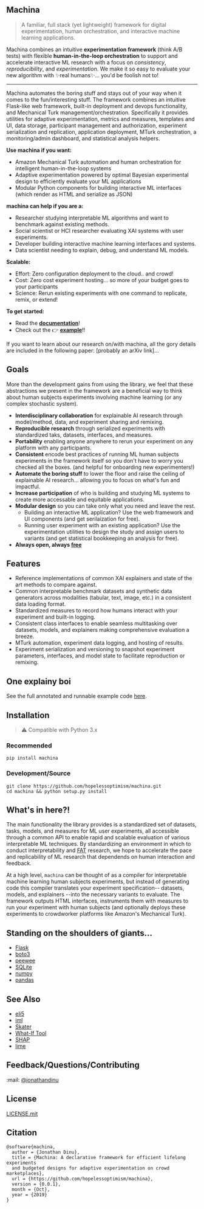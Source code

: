 ## Machina

> A familiar, full stack (yet lightweight) framework for digital experimentation, human orchestration, and interactive machine learning applications.

Machina combines an intuitive **experimentation framework** (think A/B tests) with flexible **human-in-the-loop orchestration** to support and accelerate interactive ML research with a focus on *consistency*, *reproducibility*, and *experimentation*. We make it so easy to evaluate your new algorithm with ✨real humans✨... you'd be foolish not to! 

<hr> 

Machina automates the boring stuff and stays out of your way when it comes to the fun/interesting stuff. The framework combines an intuitive Flask-like web framework, built-in deployment and devops functionality, and Mechanical Turk management/orchestration. Specifically it provides utilities for adaptive experimentation, metrics and measures, templates and UI, data storage, participant management and authorization, experiment serialization and replication, application deployment, MTurk orchestration, a monitoring/admin dashboard, and statistical analysis helpers.  

**Use machina if you want:**
* Amazon Mechanical Turk automation and human orchestration for intelligent human-in-the-loop systems
* Adaptive experimentation powered by optimal Bayesian experimental design to efficiently evaluate your ML applications
* Modular Python components for building interactive ML interfaces (which render as HTML and serialize as JSON)

**machina can help if you are a:**
* Researcher studying interpretable ML algorithms and want to benchmark against existing methods.
* Social scientist or HCI researcher evaluating XAI systems with user experiments.
* Developer building interactive machine learning interfaces and systems.
* Data scientist needing to explain, debug, and understand ML models.

**Scalable:**
* Effort: Zero configuration deployment to the cloud.. and crowd!
* Cost: Zero cost experiment hosting... so more of your budget goes to your participants
* Science: Rerun existing experiments with one command to replicate, remix, or extend!

**To get started:**
* Read the **[documentation](docs/readme.md)**!
* Check out the 👉 **[example](example)**!!

If you want to learn about our research on/with machina, all the gory details are included in the following paper: [probably an arXiv link]...

<!-- ## What magic is this?!?!

By combining concepts from the programing language community (typing systems, formal verification, and code generation) with the systems community (query optimization, data flow graphs, and ). 

For instance only certain types of model are compatible with a given explinaer or dataset. Through the automatic checking and generation of trials, the DSL can generate the optimal configuration of experiments. If two trajectries are incompatible within a single factorial experiment the framework splits them into two seperate trials. 

- need to iterate quickly, no problem. traditionally the experiment workflow is very slow. design experiment, build experiment, pilot experiemnt, tweak experiment implementation, run at scale with subjects on MTruk. But if you want to test a slight variation or compare a new manipulation or use new measures you often have to start from scratch again. need to change parameters of an experiment, this framework intelligently figures out which trials from your experiment specification need to be rerun.


## Quickstart

```python
pip install machina

# run generator to bootstrap new experiment
machina new iml-experiment
cd iml-experiment

machina 
```
-->

## Goals

More than the development gains from using the library, we feel that these abstractions we present in the framework are a beneficial way to think about human subjects experiments involving machine learning (or any complex stochastic system).

- **Interdisciplinary collaboration** for explainable AI research through model/method, data, and experiment sharing and remixing.
- **Reproducible research** through serialized experiments with standardized taks, datasets, interfaces, and measures.
- **Portability** enabling anyone anywhere to rerun your experiment on any platform with any participants.
- **Consistent** encode best practices of running ML human subjects experiments in the framework itself so you don't have to worry you checked all the boxes. (and helpful for onboarding new experimenters!)
- **Automate the boring stuff** to lower the floor and raise the ceiling of explainable AI research... allowing you to focus on what's fun and impactful.
- **Increase participation** of who is building and studying ML systems to create more accessable and equitable applications.
- **Modular design** so you can take only what you need and leave the rest.
    - Building an interactive ML application? Use the web framework and UI components (and get serilaization for free).
    - Running user experiment with an existing application? Use the experimentation utilities to design the study and assign users to variants (and get statistical bookkeeping an analysis for free).  
- **Always open, always [free](https://mako.cc/writing/hill-free_tools.html)**

## Features

- Reference implementations of common XAI explainers and state of the art methods to compare against.
- Common interpretable benchmark datasets and synthetic data generators across modalities (tabular, text, image, etc.) in a consistent data loading format.
- Standardized measures to record how humans interact with your experiment and built-in logging.
- Consistent class interfaces to enable seamless multitasking over datasets, models, and explainers making comprehensive evaluation a breeze.
- MTurk automation, experiment data logging, and hosting of results.
- Experiment serialization and versioning to snapshot experiment parameters, interfaces, and model state to facilitate reproduction or remixing.

<!-- - Experiment "compiler" to render experiment as static site — with unique hashed address "password"
- All Python. All the Time. Declarative Python components to reduce context switching and ease the development of interactive interfaces. 
- Dynamic web application creation to run experiments following the principle of convention over configuration.
- Typed classes enabling static analysis to catch errors before you run your experiment.
- Hot reloading for interactive debugging of ML applications.
- Cross language applications powered by Apache Arrow serilaization, ONNX exchange format, and PMML?
- Supports serialization of arbitrary objects, functions, and lambdas with `cloudpickle` -->

## One explainy boi
<!-- 
```python

``` -->

See the full annotated and runnable example code [here](example).

## Installation

> :warning: Compatible with Python 3.x

### Recommended

`pip install machina`

### Development/Source

```shell
git clone https://github.com/hopelessoptimism/machina.git
cd machina && python setup.py install
```

<!-- ## Quickstart

## Gotchas -->


## What's in here?!

The main functionality the library provides is a standardized set of datasets, tasks, models, and measures for ML user experiments, all accessible through a common API to enable rapid and scalable evaluation of various interpretable ML techniques. By standardizing an environment in which to conduct interpretability and [FAT](https://fatconference.org/) research, we hope to accelerate the pace and replicability of ML research that dependends on human interaction and feedback.

At a high level, `machina` can be thought of as a compiler for interpretable machine learning human subjects experiments, but instead of generating code this compiler translates your experiment specification-- datasets, models, and explainers  --into the necessary variants to evaluate. The framework outputs HTML interfaces, instruments them with measures to run your experiment with human subjects (and optionally deploys these experiments to crowdworker platforms like Amazon's Mechanical Turk).

<!-- 

### Datasets and tasks

* existing ML benchmark datasets used in other experiments
* XAI specific datasets

### Interpretable Models

* Decision Sets
* BRL

### Explainers

* black box explainers
    * LIME
    * MAPLE
    * Counterfactuals
        * works for classification and regression
        * works for categorical and continuous features
        * effiecient with gradient estimation
    

### Components

* UI
    * interactive decision tree
    * rule lists
    * saliency maps
    * image
    * text with highlights
    * Activation visualization

TODO

- combinatorial exploration of design space.
- analyze data from other experiemtns
- remote GPU integration to train models on amazon lambda
- want to rerun their experiment with your methods, just remix/fork their experiment!
- want to test their method on your experiment, remix your own experiment!

 -->
## Standing on the shoulders of giants...

- [Flask](https://palletsprojects.com/p/flask/)
- [boto3](https://boto3.amazonaws.com/v1/documentation/api/latest/index.html)
- [peewee](http://docs.peewee-orm.com/en/latest/)
- [SQLite](https://www.sqlite.org/index.html)
- [numpy](https://numpy.org/)
- [pandas](https://pandas.pydata.org/)

## See Also

* [eli5](https://github.com/TeamHG-Memex/eli5)
* [iml](https://github.com/christophM/iml)
* [Skater](https://github.com/oracle/Skater)
* [What-If Tool](https://pair-code.github.io/what-if-tool/)
* [SHAP](https://github.com/slundberg/shap)
* [lime](https://github.com/marcotcr/lime)

## Feedback/Questions/Contributing

:mail: [@jonathandinu](https://twitter.com/jonathandinu)

## License

[LICENSE.mit](LICENSE.mit)

## Citation

```
@software{machina,
  author = {Jonathan Dinu},
  title = {Machina: A declarative framework for efficient lifelong experiments 
  and budgeted designs for adaptive experimentation on crowd marketplaces},
  url = {https://github.com/hopelessoptimism/machina},
  version = {0.0.1},
  month = {Oct},
  year = {2019}
}
```

<!-- 
## TODO (roughly in order of priority)

### Soon

- [ ] Docker autobuild for experiments
- [ ] Experiment deploy to MTurk
   - [ ] deploy server to Amazon EC2 or ECS
   - [ ] experiment management
   - [ ] worker assignment
   - [ ] data collection/syncing

### Later

- [ ] command line interface
- [ ] Add datasets
   - [x] Inside Airbnb dataset
   - [ ] COMPAS dataset
   - [ ] Boston Housing dataset 
   - [ ] Lending Club dataset
- [ ] Add explainer reference implementations
    - [x] LIME explainer
    - [ ] MAPLE explainer
    - [ ] Saliency explainer
- [ ] Model imports examples in docs
   - [ ] sklearn
   - [ ] ONNX
- [ ] add proper type annotations for Pyre/mypy
- [ ] Statistical analysis helpers for results 
- [ ] Interface serialization with Dash
- [ ] add interactive notebooks with Binder -->